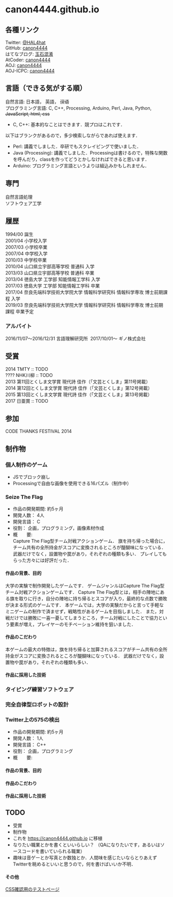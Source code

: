 # canon4444.github.io


## 各種リンク
Twitter: [@HAL4hat](https://twitter.com/HAL4hat)  
GitHub: [canon4444](https://github.com/canon4444)  
はてなブログ: [玉石混淆](http://canon4444.hatenablog.com/)  
AtCoder: [canon4444](http://atcoder.jp/user/canon4444)  
AOJ: [canon4444](http://judge.u-aizu.ac.jp/onlinejudge/user.jsp?id=canon4444)  
AOJ-ICPC: [canon4444](http://aoj-icpc.ichyo.jp/?aoj_rivals=&sort2_order=desc&year_max=&source4=1&aoj_username=canon4444&point_max=1200&sort1_order=asc&source2=1&source3=1&source1=1&point_min=100&sort2_by=num_aoj_acceptances&year_min=&sort1_by=point)  


## 言語（できる気がする順）
自然言語: 日本語， 英語， ~~汉语~~  
プログラミング言語: C, C++, Processing, Arduino, Perl, Java, Python, ~~JavaScript, html, css~~  
+ C, C++: 基本的なことはできます．競プロはこれです．

以下はブランクがあるので，多少検索しながらであれば使えます．

+ Perl: 講義でしました．卒研でもスクレイピングで使いました．
+ Java (Processing): 講義でしました．Processingは書けるので，特殊な関数を呼んだり，classを作ってどうとかしなければできると思います．
+ Arduino: プログラミング言語というよりは組込みかもしれません．


## 専門
自然言語処理  
ソフトウェア工学  


## 履歴
1994/00 誕生  
2001/04 小学校入学  
2007/03 小学校卒業  
2007/04 中学校入学  
2010/03 中学校卒業  
2010/04 山口県立宇部高等学校 普通科 入学  
2013/03 山口県立宇部高等学校 普通科 卒業  
2013/04 徳島大学 工学部 知能情報工学科 入学  
2017/03 徳島大学 工学部 知能情報工学科 卒業  
2017/04 奈良先端科学技術大学院大学 情報科学研究科 情報科学専攻 博士前期課程 入学  
2019/03 奈良先端科学技術大学院大学 情報科学研究科 情報科学専攻 博士前期課程 卒業予定  

### アルバイト
2016/11/07〜2016/12/31 言語理解研究所  
2017/10/01〜 ギノ株式会社  

## 受賞
2014 TMTY :: TODO  
???? NHK川柳  :: TODO  
2013 第11回とくしま文学賞 現代詩 佳作（「文芸とくしま」第11号掲載）  
2014 第12回とくしま文学賞 現代詩 佳作（「文芸とくしま」第12号掲載）  
2015 第13回とくしま文学賞 現代詩 佳作（「文芸とくしま」第13号掲載）  
2017 日亜賞  :: TODO  


## 参加
CODE THANKS FESTIVAL 2014  


## 制作物
### 個人制作のゲーム
+ JSでブロック崩し
+ Processingで自由な画像を使用できる16パズル（制作中）

### Seize The Flag
+ 作品の開発期間: 約5ヶ月
+ 開発人数： 4人
+ 開発言語： C
+ 役割： 企画，プログラミング，画像素材作成
+ 概　　要:  
Capture The Flag型チーム対戦アクションゲーム．
旗を持ち帰った場合に，チーム共有の全所持金がスコアに変換されるところが醍醐味になっている．
武器だけでなく，設置物や罠があり，それぞれの種類も多い．
プレイしてもらった方々には好評だった．

#### 作品の背景、目的
大学の実験で制作開発したゲームです．
ゲームジャンルはCapture The Flag型チーム対戦アクションゲームです．
Capture The Flag型とは，相手の陣地にある旗を取りに行き，自分の陣地に持ち帰るとスコアが入り，最終的な点数で勝敗が決まる形式のゲームです．
本ゲームでは，大学の実験だからと言って手軽なミニゲームの制作で済ませず，戦略性があるゲームを目指しました．
また，対戦だけでは勝敗に一喜一憂してしまうところ，チーム対戦にしたことで協力という要素が増え，プレイヤーのモチベーション維持を狙いました．

#### 作品のこだわり
本ゲームの最大の特徴は，旗を持ち帰ると加算されるスコアがチーム共有の全所持金がスコアに変換されるところが醍醐味になっている．
武器だけでなく，設置物や罠があり，それぞれの種類も多い．

#### 作品に採用した技術


### タイピング練習ソフトウェア
### 完全自律型ロボットの設計

### Twitter上の575の検出
+ 作品の開発期間: 約5ヶ月
+ 開発人数： 1人
+ 開発言語： C++
+ 役割： 企画，プログラミング
+ 概　　要:
#### 作品の背景、目的
#### 作品のこだわり
#### 作品に採用した技術


## TODO
+ 受賞
+ 制作物
+ これを https://canon4444.github.io に移植
+ なりたい職業とかを書くといいらしい？ （QAになりたいです，あるいはソースコードを書いていられる職業）
+ 趣味は音ゲーとか写真とか数独とか．人間味を感じたいならとりあえずTwitterを眺めるといいと思うので，何を書けばいいか不明．


#### その他
[CSS確認用のテストページ](https://canon4444.github.io/test/index.html)  
